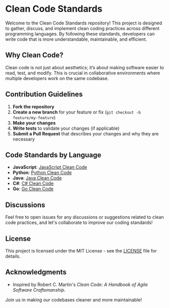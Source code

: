 # Clean Code Standards

Welcome to the Clean Code Standards repository! This project is designed to gather, discuss, and implement clean coding practices across different programming languages. By following these standards, developers can write code that is more understandable, maintainable, and efficient.

## Why Clean Code?
Clean code is not just about aesthetics; it’s about making software easier to read, test, and modify. This is crucial in collaborative environments where multiple developers work on the same codebase.

## Contribution Guidelines
1. **Fork the repository**
2. **Create a new branch** for your feature or fix (`git checkout -b feature/my-feature`)
3. **Make your changes**
4. **Write tests** to validate your changes (if applicable)
5. **Submit a Pull Request** that describes your changes and why they are necessary

## Code Standards by Language
- **JavaScript**: [JavaScript Clean Code](./standards/javascript.md)
- **Python**: [Python Clean Code](./standards/python.md)
- **Java**: [Java Clean Code](./standards/java.md)
- **C#**: [C# Clean Code](./standards/csharp.md)
- **Go**: [Go Clean Code](./standards/go.md)

## Discussions
Feel free to open issues for any discussions or suggestions related to clean code practices, and let's collaborate to improve our coding standards!

## License
This project is licensed under the MIT License - see the [LICENSE](./LICENSE) file for details.

## Acknowledgments
- Inspired by Robert C. Martin's *Clean Code: A Handbook of Agile Software Craftsmanship*.

Join us in making our codebases cleaner and more maintainable!